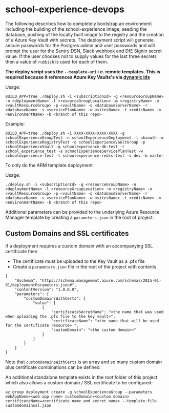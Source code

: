 # school-experience-devops

The following describes how to completely bootstrap an environment including the building of the school-experience image, seeding the database, pushing of the locally built image to the registry and the creation of a Azure Key Vault with secrets. The deployment script will generate secure passwords for the Postgres admin and user passwords and will prompt the user for the Sentry DSN, Slack webhook and DfE Signin secret value. If the user chooses not to supply values for the last three secrets then a value of `rubbish` is used for each of them.  

**The deploy script uses the `--template-uri` i.e. remote templates. This is required because it references Azure Key Vaults's via [dynamic ids](https://docs.microsoft.com/en-us/azure/azure-resource-manager/resource-manager-keyvault-parameter#reference-secrets-with-dynamic-id)** 

Usage: 

    BUILD_APP=true ./deploy.sh -i <subscriptionId> -g <resourceGroupName> -n <deploymentName> -l <resourceGroupLocation> -m <registryName> -o <vaultResourceGroup> -p <vaultName> -q <databaseServerName> -r <databaseName> -s <servicePlanName> -w <sitesName> -t <redisName> -v <environmentName> -b <branch of this repo>

Example:

    BUILD_APP=true ./deploy.sh -i XXXX-XXXX-XXXX-XXXX -g schoolExperienceGroupTest -n schoolExperienceDeployment -l uksouth -m schoolExperienceRegistryTest -o schoolExperienceVaultGroup -p schoolExperienceVault -q schoolexperience-db-test -r school_experience_test -s schoolExperienceServicePlanTest -w schoolexperience-test -t schoolexperience-redis-test -v dev -b master

To only do the ARM template deployment 

Usage:

    ./deploy.sh -i <subscriptionId> -g <resourceGroupName> -n <deploymentName> -l <resourceGroupLocation> -m <registryName> -o <vaultResourceGroup> -p <vaultName> -q <databaseServerName> -r <databaseName> -s <servicePlanName> -w <sitesName> -t <redisName> -v <environmentName> -b <branch of this repo>

Additional parameters can be provided to the underlying Azure Resource Manager template by creating a `parameters.json` in the root of project.

## Custom Domains and SSL certificates

If a deployment requires a custom domain with an accompanying SSL certificate then

* The certificate must be uploaded to the Key Vault as a .pfx file 
* Create a `parameters.json` file in the root of the project with contents
```
{
    "$schema": "https://schema.management.azure.com/schemas/2015-01-01/deploymentParameters.json#",
    "contentVersion": "1.0.0.0",
    "parameters": {
        "customDomainsWithCerts": {
            "value": [
                {
                    "certificateSecretName": "<the name that was used when uploading the .pfx file to the key vault>",
                    "certificateName": "<the name that will be used for the certificate resource> ",
                    "customDomain": "<the custom domain>" 
                }
            ]
        }
    }
}
```
Note that `customDomainsWithCerts` is an array and so many custom domain plus certificate combinations can be defined.

An additional standalone template exists in the root folder of this project which also allows a custom domain / SSL certificate to be configured:

```
az group deployment create -g schoolExperienceGroup --parameters webAppName=<web app name> customDomain=<custom domain> certificateName=<certificate name and secret name> --template-file customdomainssl.json
```
